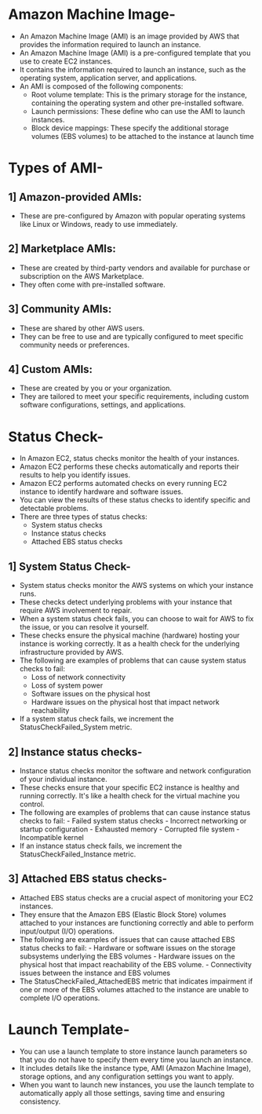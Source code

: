 # Amazon Machine Image-
- An Amazon Machine Image (AMI) is an image provided by AWS that provides the information required to launch an instance.
- An Amazon Machine Image (AMI) is a pre-configured template that you use to create EC2 instances.
- It contains the information required to launch an instance, such as the operating system, application server, and applications.
- An AMI is composed of the following components:
    - Root volume template: This is the primary storage for the instance, containing the operating system and other pre-installed software.
    - Launch permissions: These define who can use the AMI to launch instances.
    - Block device mappings: These specify the additional storage volumes (EBS volumes) to be attached to the instance at launch time

# Types of AMI- 
## 1] Amazon-provided AMIs: 
- These are pre-configured by Amazon with popular operating systems like Linux or Windows, ready to use immediately.

## 2] Marketplace AMIs: 
- These are created by third-party vendors and available for purchase or subscription on the AWS Marketplace.
- They often come with pre-installed software.

## 3] Community AMIs: 
- These are shared by other AWS users.
- They can be free to use and are typically configured to meet specific community needs or preferences.

## 4] Custom AMIs: 
- These are created by you or your organization. 
- They are tailored to meet your specific requirements, including custom software configurations, settings, and applications.

# Status Check-
- In Amazon EC2, status checks monitor the health of your instances.
- Amazon EC2 performs these checks automatically and reports their results to help you identify issues.
- Amazon EC2 performs automated checks on every running EC2 instance to identify hardware and software issues.
- You can view the results of these status checks to identify specific and detectable problems.
- There are three types of status checks:
     - System status checks
     - Instance status checks
     - Attached EBS status checks

## 1] System Status Check-
- System status checks monitor the AWS systems on which your instance runs.
- These checks detect underlying problems with your instance that require AWS involvement to repair.
- When a system status check fails, you can choose to wait for AWS to fix the issue, or you can resolve it yourself.
- These checks ensure the physical machine (hardware) hosting your instance is working correctly. It as a health check for the underlying infrastructure provided by AWS.
- The following are examples of problems that can cause system status checks to fail:
     - Loss of network connectivity
     - Loss of system power
     - Software issues on the physical host
     - Hardware issues on the physical host that impact network reachability
- If a system status check fails, we increment the StatusCheckFailed_System metric.


## 2] Instance status checks-
- Instance status checks monitor the software and network configuration of your individual instance.
- These checks ensure that your specific EC2 instance is healthy and running correctly. It's like a health check for the virtual machine you control.
- The following are examples of problems that can cause instance status checks to fail:
      - Failed system status checks
      - Incorrect networking or startup configuration
      - Exhausted memory
      - Corrupted file system
      - Incompatible kernel
- If an instance status check fails, we increment the StatusCheckFailed_Instance metric.

## 3] Attached EBS status checks-
- Attached EBS status checks are a crucial aspect of monitoring your EC2 instances.
- They ensure that the Amazon EBS (Elastic Block Store) volumes attached to your instances are functioning correctly and able to perform input/output (I/O) operations.
- The following are examples of issues that can cause attached EBS status checks to fail:
      - Hardware or software issues on the storage subsystems underlying the EBS volumes
      - Hardware issues on the physical host that impact reachability of the EBS volume.
      - Connectivity issues between the instance and EBS volumes
- The StatusCheckFailed_AttachedEBS metric that indicates impairment if one or more of the EBS volumes attached to the instance are unable to complete I/O operations. 


# Launch Template-
- You can use a launch template to store instance launch parameters so that you do not have to specify them every time you launch an instance.
- It includes details like the instance type, AMI (Amazon Machine Image), storage options, and any configuration settings you want to apply.
- When you want to launch new instances, you use the launch template to automatically apply all those settings, saving time and ensuring consistency.









